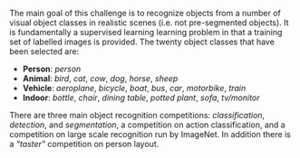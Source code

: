 The main goal of this challenge is to recognize objects from a number of visual object classes in realistic scenes (i.e. not pre-segmented objects). It is fundamentally a supervised learning learning problem in that a training set of labelled images is provided. The twenty object classes that have been selected are:

* **Person**: *person*
* **Animal**: *bird*, *cat*, *cow*, *dog*, *horse*, *sheep*
* **Vehicle**: *aeroplane*, *bicycle*, *boat*, *bus*, *car*, *motorbike*, *train*
* **Indoor**: *bottle*, *chair*, *dining table*, *potted plant*, *sofa*, *tv/monitor*

There are three main object recognition competitions: <i>classification</i>, <i>detection</i>, and <i>segmentation</i>, a competition on action classification, and a competition on large scale recognition run by ImageNet. In addition there is a <i>"taster"</i> competition on person layout.
